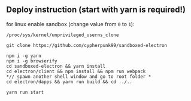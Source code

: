  
## Deploy instruction (start with yarn is required!)

for linux enable sandbox (change value from `0` to `1`):
```
/proc/sys/kernel/unprivileged_userns_clone
```

```
git clone https://github.com/cypherpunk99/sandboxed-electron

npm i -g yarn
npm i -g browserify    
cd sandboxed-electron && yarn install
cd electron/client && npm install && npm run webpack
*// spawn another shell window and go to root folder *
cd electron/dapps && yarn run build && cd ../..

yarn run start
```
